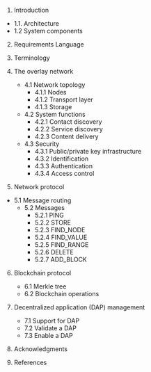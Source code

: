 1. Introduction
  + 1.1. Architecture 
  + 1.2 System components 
  
2.  Requirements Language 

3.  Terminology 

4. The overlay network   
	+ 4.1 Network topology  
	  +	4.1.1 Nodes   
	  +	4.1.2 Transport layer  
	  +	4.1.3 Storage  
	+ 4.2 System functions  
		+ 4.2.1 Contact discovery 
		+ 4.2.2 Service discovery 
		+ 4.2.3 Content delivery 
	+ 4.3 Security 
		+ 4.3.1 Public/private key infrastructure 
		+ 4.3.2 Identification 
		+ 4.3.3 Authentication 
		+ 4.3.4 Access control
		
5. Network protocol 
  + 5.1 Message routing 
	+ 5.2 Messages 
		+ 5.2.1 PING 
		+ 5.2.2 STORE 
		+ 5.2.3 FIND_NODE 
		+ 5.2.4 FIND_VALUE 
		+ 5.2.5 FIND_RANGE 
		+ 5.2.6 DELETE 
		+ 5.2.7 ADD_BLOCK 
		
6. Blockchain protocol 
	+ 6.1 Merkle tree 
	+ 6.2 Blockchain operations 
	
7. Decentralized application (DAP) management 
	+ 7.1 Support for DAP 
	+ 7.2 Validate a DAP 
	+ 7.3 Enable a DAP 
	
8. Acknowledgments 
9. References   
